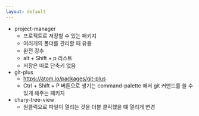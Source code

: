 ```yaml
---
layout: default
---
```


- project-manager
    - 프로젝트로 저장할 수 있는 패키지
    - 여러개의 폴더를 관리할 때 유용
    - 완전 강추
    - alt + Shift + p 리스트
    - 저장은 따로 단축키 없음
- git-plus
    - https://atom.io/packages/git-plus
    - Ctrl + Shift + P 버튼으로 생기는 command-palette 에서 git 커맨드를 쓸 수 있게 해주는 패키지
- chary-tree-view
    - 원클릭으로 파일이 열리는 것을 더블 클릭했을 떄 열리게 변경